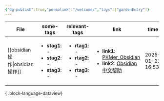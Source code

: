```yaml
---
{"dg-publish":true,"permalink":"/welcome/","tags":["gardenEntry"]}
---
```



| File                          | some-tags                                                                            | relevant-tags                                                                        | link                                                                                                                                                                          | time             |
| ----------------------------- | ------------------------------------------------------------------------------------ | ------------------------------------------------------------------------------------ | ----------------------------------------------------------------------------------------------------------------------------------------------------------------------------- | ---------------- |
| [[obsidian操作\|obsidian操作]] | <ul><li><b>stag1</b>: \-</li><li><b>stag2</b>: \-</li><li><b>stag3</b>: \-</li></ul> | <ul><li><b>rtag1</b>: \-</li><li><b>rtag2</b>: \-</li><li><b>rtag3</b>: \-</li></ul> | <ul><li><b>link1</b>: [PKMer_Obsidian](https://pkmer.cn/Pkmer-Docs/10-obsidian/obsidian/)</li><li><b>link2</b>: [Obsidian中文帮助](https://publish.obsidian.md/help-zh)</li></ul> | 2025-01-27 16:53 |

{ .block-language-dataview}

